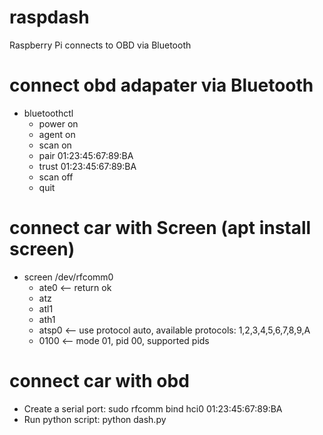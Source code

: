 # raspdash
Raspberry Pi connects to OBD via Bluetooth

# connect obd adapater via Bluetooth
- bluetoothctl
  - power on
  - agent on
  - scan on
  - pair 01:23:45:67:89:BA
  - trust 01:23:45:67:89:BA
  - scan off
  - quit

# connect car with Screen (apt install screen)
- screen /dev/rfcomm0
  - ate0  <-- return ok
  - atz
  - atl1
  - ath1
  - atsp0  <-- use protocol auto, available protocols: 1,2,3,4,5,6,7,8,9,A
  - 0100  <-- mode 01, pid 00, supported pids

# connect car with obd
- Create a serial port: sudo rfcomm bind hci0 01:23:45:67:89:BA
- Run python script: python dash.py
